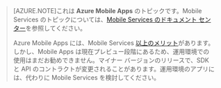 >[AZURE.NOTE]これは **Azure Mobile Apps** のトピックです。Mobile Services のトピックについては、[Mobile Services のドキュメント センター](/documentation/services/mobile-services/)を参照してください。
>
>Azure Mobile Apps には、Mobile Services [以上のメリット](app-service-mobile-value-prop-migration-from-mobile-services-preview.md)があります。しかし、Mobile Apps は現在プレビュー段階にあるため、運用環境での使用はまだお勧めできません。マイナー バージョンのリリースで、SDK と API のコントラクトが変更されることがあります。運用環境のアプリには、代わりに Mobile Services を検討してください。

<!---HONumber=Oct15_HO3-->